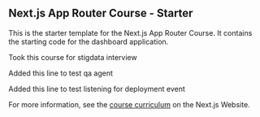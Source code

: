 ## Next.js App Router Course - Starter

This is the starter template for the Next.js App Router Course. It contains the starting code for the dashboard application.

Took this course for stigdata interview

Added this line to test qa agent

Added this line to test listening for deployment event

For more information, see the [course curriculum](https://nextjs.org/learn) on the Next.js Website.
